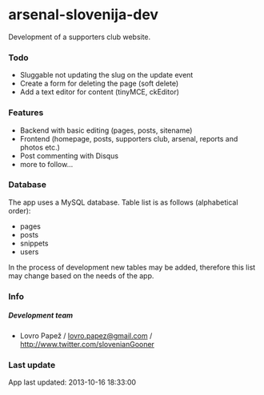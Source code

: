 arsenal-slovenija-dev
=====================

Development of a supporters club website.

### Todo

* Sluggable not updating the slug on the update event
* Create a form for deleting the page (soft delete)
* Add a text editor for content (tinyMCE, ckEditor)

### Features

* Backend with basic editing (pages, posts, sitename)
* Frontend (homepage, posts, supporters club, arsenal, reports and photos etc.)
* Post commenting with Disqus
* more to follow...

### Database

The app uses a MySQL database. Table list is as follows (alphabetical order):

* pages
* posts
* snippets
* users

In the process of development new tables may be added, therefore this list may change based on the needs of the app.

### Info

##### Development team
* Lovro Papež / lovro.papez@gmail.com / http://www.twitter.com/slovenianGooner

### Last update

App last updated: 2013-10-16 18:33:00